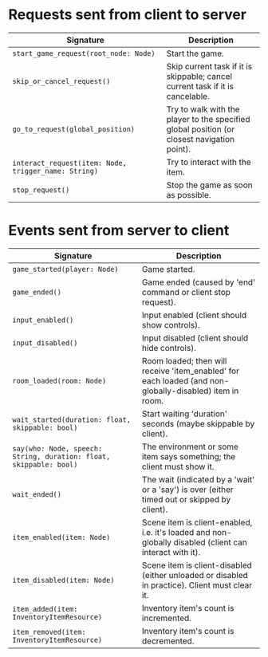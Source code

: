 
# Requests sent from client to server

|      Signature                                                          |                  Description                                |
| ----------------------------------------------------------------------- | ----------------------------------------------------------- |
|  `start_game_request(root_node: Node)                                `  |  Start the game.                                            |
|  `skip_or_cancel_request()                                           `  |  Skip current task if it is skippable; cancel current task if it is cancelable. |
|  `go_to_request(global_position)                                     `  |  Try to walk with the player to the specified global position (or closest navigation point). |
|  `interact_request(item: Node, trigger_name: String)                 `  |  Try to interact with the item.                             |
|  `stop_request()                                                     `  |  Stop the game as soon as possible.                         |


<!---
|                                                                         |                                                             |
-->



# Events sent from server to client

|      Signature                                                          |                  Description                                |
| ----------------------------------------------------------------------- | ----------------------------------------------------------- |
|  `game_started(player: Node)                                         `  |  Game started.                                              |
|  `game_ended()                                                       `  |  Game ended (caused by 'end' command or client stop request). |
|  `input_enabled()                                                    `  |  Input enabled (client should show controls).               |
|  `input_disabled()                                                   `  |  Input disabled (client should hide controls).              |
|  `room_loaded(room: Node)                                            `  |  Room loaded; then will receive 'item_enabled' for each loaded (and non-globally-disabled) item in room.  |
|  `wait_started(duration: float, skippable: bool)                     `  |  Start waiting 'duration' seconds (maybe skippable by client).        |
|  `say(who: Node, speech: String, duration: float, skippable: bool)   `  |  The environment or some item says something; the client must show it. |
|  `wait_ended()                                                       `  |  The wait (indicated by a 'wait' or a 'say') is over (either timed out or skipped by client). |
|  `item_enabled(item: Node)                                           `  |  Scene item is client-enabled, i.e. it's loaded and non-globally disabled (client can interact with it). |
|  `item_disabled(item: Node)                                          `  |  Scene item is client-disabled (either unloaded or disabled in practice). Client must clear it. |
|  `item_added(item: InventoryItemResource)                            `  |  Inventory item's count is incremented.                     |
|  `item_removed(item: InventoryItemResource)                          `  |  Inventory item's count is decremented.                     |
